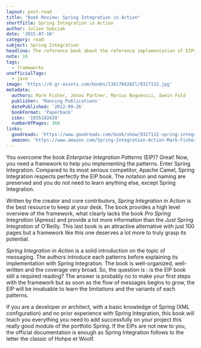 ```yaml
---
layout: post-read
title: "Book Review: Spring Integration in Action"
shortTitle: Spring Integration in Action
author: Julien Sobczak
date: '2015-07-10'
category: read
subject: Spring Integration
headline: The reference book about the reference implementation of EIPs. A journey through the framework for beginners and intermediate users.
note: 16
tags:
  - frameworks
unofficialTags:
  - java
image: 'https://d.gr-assets.com/books/1361784282l/9327132.jpg'
metadata:
  authors: Mark Fisher, Jonas Partner, Marius Bogoevici, Iwein Fuld
  publisher: 'Manning Publications'
  datePublished: '2012-09-26'
  bookFormat: 'Paperback'
  isbn: '1935182439'
  numberOfPages: 368
links:
  goodreads: 'https://www.goodreads.com/book/show/9327132-spring-integration-in-action'
  amazon: 'https://www.amazon.com/Spring-Integration-Action-Mark-Fisher/dp/1935182439/'
---
```


You overcome the book *Enterprise Integration Patterns* (EIP)? Great! Now, you need a framework to help you implementing the patterns. Enter Spring Integration. Compared to its most serious competitor, Apache Camel, Spring Integration respects perfectly the EIP book. The notation and naming are preserved and you do not need to learn anything else, except Spring Integration.

Written by the creator and core contributors, *Spring Integration in Action* is the best resource to keep at your desk. The book provides a high level overview of the framework, what clearly lacks the book *Pro Spring Integration* (Apress) and provide a lot more information than the *Just Spring Integration* of O'Reilly. This last book is an attractive alternative with just 100 pages but a framework like this one deserves a lot more to truly grasp its potential.

*Spring Integration in Action* is a solid introduction on the topic of messaging. The authors introduce each patterns before explaining its implementation with Spring Integration. The book is well-organized, well-written and the coverage very broad. So, the question is : is the EIP book still a required reading? The answer is probably no to make your first steps with the framework but as soon as the flow of messages begins to grow, the EIP will be invaluable to learn the limitations and the variants of each patterns.

If you are a developer or architect, with a basic knowledge of Spring (XML configuration) and no prior experience with Spring Integration, this book will teach you everything you need to add successfully on your project this really good module of the portfolio Spring. If the EIPs are not new to you, the official documentation is enough as Spring Integration follows to the letter the classic of Hohpe et Woolf.
